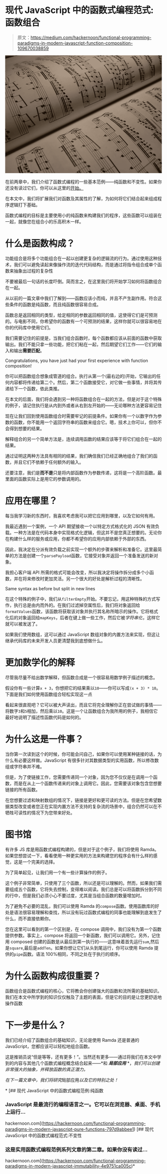 # 现代 JavaScript 中的函数式编程范式:函数组合

> 原文：<https://medium.com/hackernoon/functional-programming-paradigms-in-modern-javascript-function-composition-109670038859>

![](img/32e0388045d326f816a5219314087680.png)

在前两章中，我们介绍了函数式编程的一些基本范例——纯函数和不变性。如果你还没有读过它们，你可以从这里的[开始。](https://hackernoon.com/functional-programming-paradigms-in-modern-javascript-pure-functions-797d9abbee1)

在本文中，我们将扩展我们对函数及其属性的了解，为如何将它们结合起来组成程序逻辑打下基础。

函数式编程的目标是主要使用小的纯函数来构建我们的程序，这些函数可以组装在一起，就像您在组合小的乐高积木一样。

# 什么是函数构成？

功能组合是将多个功能组合在一起以创建更复杂的逻辑流的行为。通过使用这种技术，我们可以避免读起来像操作流的迭代代码结构，而是通过将指令组合成单个函数来抽象出过程的复杂性

不要被最后一句话的长度吓倒。简而言之，在这里我们将开始学习如何将函数组合在一起。

从以前的一篇文章中我们了解到——函数应该小而纯，并且不产生副作用。符合这些条件的函数是纯函数，而且纯函数很容易合成。

函数总是返回相同的类型，给定相同的参数返回相同的值，这使得它们是可预测的。与电影不同，你希望你的函数有一个可预测的结果，这样你就可以很容易地在你的代码库中使用它们。

我们需要记住的前提是，当我们组合函数时，每个函数都应该从前面的函数中获取输出。我们不能只拿一些功能，把它们粘在一起，然后期望它们工作——它们的输入和输出**需要匹配**。

Congratulations, you have just had your first experience with function composition!

你可以把函数组合想象成管道的组合。执行从第一个(最右边的)开始，它输出的任何内容都将传递给第二个。然后，第二个函数接受它，对它做一些事情，并将其传递给下一个函数，依此类推。

在本文的后面，我们将会遇到另一种将函数组合在一起的方法，但是对于这个特殊的例子，请记住执行是从内到外或者从右到左开始的——无论哪种方法更容易记住

现在让我们回到使用函数组合时需要牢记的前提条件。如果你有一个以数字作为参数的函数，你不能用一个返回字符串的函数来组合它。嗯，技术上你可以，但你不会得到想要的结果。

解释组合的另一个简单方法是，连续调用函数的结果应该等于将它们组合在一起的结果。

通过证明这两种方法具有相同的结果，我们确信我们已经正确地组合了我们的函数，并且它们不依赖于任何额外的输入。

还要注意，我们是**而不是**只是将内部函数作为参数传递，这将是一个高阶函数。最里面的函数实际上是用它的参数调用的。

# 应用在哪里？

每当我学习新的东西时，我喜欢考虑我可以把它应用到哪里，以及它如何有用。

我最近遇到一个案例，一个 API 期望接收一个以特定方式格式化的 JSON 有效负载。一种方法是在代码本身中实现格式化逻辑，但这并不是您真正想要的。无论你在构建什么样的服务或应用，你都不希望你的应用内部依赖于外部的东西。

因此，我决定在分派有效负载之前实现一个额外的步骤来解析和准备它。这里最简单的方法是创建一个`parsePayload`函数，它接受对象并返回一个准备发送的新对象。

我担心客户端 API 所需的格式可能会改变，所以我决定将操作拆分成多个小函数，并在将来修改时更加灵活。另一个很大的好处是解析过程的清晰性。

Same syntax as before but split in new lines

在这个特殊的例子中，我们从`filterEmpty`开始。不要忘记，用这种特殊的方式写作，执行总是由内而外的。在我们过滤掉空属性后，我们将对象返回给`formatValues`函数，该函数将获取该对象并执行其名称所暗示的操作。它将格式化后的对象返回给`mapKeys`，后者在键上做一些工作，然后它被*字符串化*，这样它就可以被发送了。

如果我们使用数组，这可以通过 JavaScript 数组对象的内置方法来实现，但这让继承代码库的未来开发人员更清楚我到底想做什么。

# 更加数学化的解释

尽管我尽量不给出数学解释，但函数合成是一个很容易用数学例子描述的概念。

假设你有一些计算`x + 3`，你想把它的结果乘以`10`——你可以写成`(x + 3) * 10`。下面是我们如何使用函数组合轻松实现这一点

看起来很直观吧？它可以被大声读出，而且它将完全理解你正在尝试做的事情——将数字`3`和`5`相加，然后乘以`10`。这是一个让函数组合为我所用的例子，我相信它最好地说明了描述性函数代码是如何的。

# 为什么这是一件事？

当你第一次读到这个的时候，你可能会问自己，如果你可以使用某种链接的话，为什么有必要这样做。JavaScript 有很多针对其数据类型的实用函数，所以修改数组或字符串并不难。

但是，为了使链接工作，您需要传递同一个对象，因为您不仅仅是在调用一个函数，而是在从上一个函数传递来的对象上调用它。因此，您需要该对象包含您想要链接的所有函数。

在您想要过滤和映射数组的情况下，链接是更好和更可读的方法。但是在您希望数据类型改变或者您正在实现内置方法不支持的复杂流的场景中，组合仍然可以在不牺牲可读性的情况下为您带来好处。

# 图书馆

有许多 JS 库是用函数式编程构建的，但是对于这个例子，我们将使用 Ramda。如果您想尝试一下，看看使用一种更实用的方法来构建您的程序会有什么样的感觉，这是一个完美的选择。

为了简单起见，让我们用一个有一些计算操作的例子。

这个例子非常简单，只使用了三个函数，所以还是可以理解的。然而，如果我们需要组成五个函数，它将失去控制，变得难以阅读。我们总是可以将函数拆分到不同的行中，但是我们必须小心不要过度，尤其是当组合函数的数量增加时。

为了避免不必要的混乱，我们可以使用 Ramda 的`compose`函数。使用函数库的好处是语法很容易理解和查找，所以没有玩过函数式编程的同事也能理解到底发生了什么，而不直接依赖你。

您在这里可以看到的第一个区别是，在 compose 调用中，我们没有为第一个函数提供参数。事实上，compose 将返回一个新函数，我们可以调用它。另外，记住用 composed 创建的函数是从最后到第一执行的——这意味着首先运行`sum`,然后是`square`,最后是`addTen`。如果你想让它们从头到尾运行，你可以使用 Ramda 提供的`pipe`函数。语法 100%相同，不同之处在于执行的顺序。

# 为什么函数构成很重要？

函数组合是函数式编程的核心，它将教会你创建强大的函数和流所需的基础知识。我们在本文中所学到的知识仅仅触及了主题的表面，但是它的目的是让您更舒适地操作函数

# 下一步是什么？

我们已经介绍了函数组合的基础知识，无论是使用 Ramda 还是普通的 JavaScript，您都应该可以轻松地组合函数。

这是推销员说“但是等等，还有更多！”。当然还有更多——通过将我们在本文中学到的内容与其他几个函数式编程概念结合起来——*和 ***局部应用*** *，*我们可以创建非常强大的抽象，并释放函数的真正潜力。*

*在下一篇文章中，我们将研究*局部应用*以及它的特别之处！*

*[](https://hackernoon.com/functional-programming-paradigms-in-modern-javascript-pure-functions-797d9abbee1) [## 现代 JavaScript 中的函数式编程范例:纯函数

### JavaScript 是最流行的编程语言之一。它可以在浏览器、桌面、手机上运行…

hackernoon.com](https://hackernoon.com/functional-programming-paradigms-in-modern-javascript-pure-functions-797d9abbee1) [](https://hackernoon.com/functional-programming-paradigms-in-modern-javascript-immutability-4e9751ca005c) [## 现代 JavaScript 中的函数式编程范式:不变性

### 这是实用函数式编程范例系列文章的第二章。如果你没有读过…

hackernoon.com](https://hackernoon.com/functional-programming-paradigms-in-modern-javascript-immutability-4e9751ca005c)*